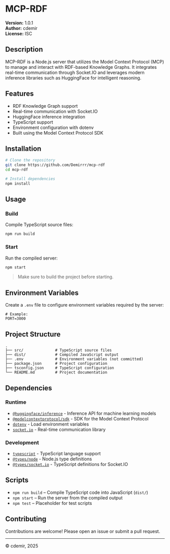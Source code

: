 # MCP-RDF

**Version:** 1.0.1  
**Author:** cdemir  
**License:** ISC

## Description

MCP-RDF is a Node.js server that utilizes the Model Context Protocol (MCP) to manage and interact with RDF-based Knowledge Graphs. It integrates real-time communication through Socket.IO and leverages modern inference libraries such as HuggingFace for intelligent reasoning.

## Features

- RDF Knowledge Graph support
- Real-time communication with Socket.IO
- HuggingFace inference integration
- TypeScript support
- Environment configuration with dotenv
- Built using the Model Context Protocol SDK

## Installation

```bash
# Clone the repository
git clone https://github.com/Demirrr/mcp-rdf
cd mcp-rdf

# Install dependencies
npm install
```

## Usage

### Build

Compile TypeScript source files:

```bash
npm run build
```

### Start

Run the compiled server:

```bash
npm start
```

> Make sure to build the project before starting.

## Environment Variables

Create a `.env` file to configure environment variables required by the server:

```env
# Example:
PORT=3000
```

## Project Structure

```
.
├── src/              # TypeScript source files
├── dist/             # Compiled JavaScript output
├── .env              # Environment variables (not committed)
├── package.json      # Project configuration
├── tsconfig.json     # TypeScript configuration
└── README.md         # Project documentation
```

## Dependencies

### Runtime

- [`@huggingface/inference`](https://www.npmjs.com/package/@huggingface/inference) - Inference API for machine learning models
- [`@modelcontextprotocol/sdk`](https://www.npmjs.com/package/@modelcontextprotocol/sdk) - SDK for the Model Context Protocol
- [`dotenv`](https://www.npmjs.com/package/dotenv) - Load environment variables
- [`socket.io`](https://www.npmjs.com/package/socket.io) - Real-time communication library

### Development

- [`typescript`](https://www.npmjs.com/package/typescript) - TypeScript language support
- [`@types/node`](https://www.npmjs.com/package/@types/node) - Node.js type definitions
- [`@types/socket.io`](https://www.npmjs.com/package/@types/socket.io) - TypeScript definitions for Socket.IO

## Scripts

- `npm run build` – Compile TypeScript code into JavaScript (`dist/`)
- `npm start` – Run the server from the compiled output
- `npm test` – Placeholder for test scripts

## Contributing

Contributions are welcome! Please open an issue or submit a pull request.

---

© cdemir, 2025
